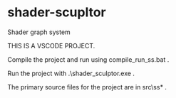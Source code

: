 # shader-scupltor
Shader graph system

THIS IS A VSCODE PROJECT.

Compile the project and run using compile_run_ss.bat .

Run the project with .\shader_sculptor.exe .

The primary source files for the project are in src\ss\* .

